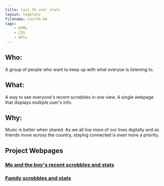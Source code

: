 ```yaml
---
title: last.fm user stats
layout: template
filename: lastfm.md
tags:
    - HTML
    - CSS
    - APIs
---
```


## Who:
A group of people who want to keep up with what everyoe is listening to. 
## What:
A way to see everyone's recent scrobbles in one view. A single webpage that displays multiple user's info.
## Why:
Music is better when shared. As we all live more of our lives digitally and as friends move across the country, staying connected is even more a priority. 
## Project Webpages
### [Me and the boy's recent scrobbles and stats](https://iarichter.github.io/RecentTracks.html)
### [Family scrobbles and stats](https://iarichter.github.io/FamilyTracks.html)